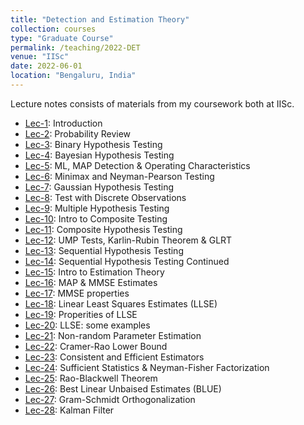```yaml
---
title: "Detection and Estimation Theory"
collection: courses
type: "Graduate Course"
permalink: /teaching/2022-DET
venue: "IISc"
date: 2022-06-01
location: "Bengaluru, India"
---
```


Lecture notes consists of materials from my coursework both at IISc.

- [Lec-1](https://drive.google.com/drive/folders/1MBiLF7rQ-H-VY5zvVEYndHAuL6fEMRPu): Introduction
- [Lec-2](https://drive.google.com/drive/folders/1MBiLF7rQ-H-VY5zvVEYndHAuL6fEMRPu): Probability Review
- [Lec-3](https://drive.google.com/drive/folders/1MBiLF7rQ-H-VY5zvVEYndHAuL6fEMRPu): Binary Hypothesis Testing
- [Lec-4](https://drive.google.com/drive/folders/1MBiLF7rQ-H-VY5zvVEYndHAuL6fEMRPu): Bayesian Hypothesis Testing
- [Lec-5](https://drive.google.com/drive/folders/1MBiLF7rQ-H-VY5zvVEYndHAuL6fEMRPu): ML, MAP Detection & Operating Characteristics
- [Lec-6](https://drive.google.com/drive/folders/1MBiLF7rQ-H-VY5zvVEYndHAuL6fEMRPu): Minimax and Neyman-Pearson Testing
- [Lec-7](https://drive.google.com/drive/folders/1MBiLF7rQ-H-VY5zvVEYndHAuL6fEMRPu): Gaussian Hypothesis Testing
- [Lec-8](https://drive.google.com/drive/folders/1MBiLF7rQ-H-VY5zvVEYndHAuL6fEMRPu): Test with Discrete Observations
- [Lec-9](https://drive.google.com/drive/folders/1MBiLF7rQ-H-VY5zvVEYndHAuL6fEMRPu): Multiple Hypothesis Testing
- [Lec-10](https://drive.google.com/drive/folders/1MBiLF7rQ-H-VY5zvVEYndHAuL6fEMRPu): Intro to Composite Testing
- [Lec-11](https://drive.google.com/drive/folders/1MBiLF7rQ-H-VY5zvVEYndHAuL6fEMRPu): Composite Hypothesis Testing
- [Lec-12](https://drive.google.com/drive/folders/1MBiLF7rQ-H-VY5zvVEYndHAuL6fEMRPu): UMP Tests, Karlin-Rubin Theorem & GLRT
- [Lec-13](https://drive.google.com/drive/folders/1MBiLF7rQ-H-VY5zvVEYndHAuL6fEMRPu): Sequential Hypothesis Testing
- [Lec-14](https://drive.google.com/drive/folders/1MBiLF7rQ-H-VY5zvVEYndHAuL6fEMRPu): Sequential Hypothesis Testing Continued
- [Lec-15](https://drive.google.com/drive/folders/1MBiLF7rQ-H-VY5zvVEYndHAuL6fEMRPu): Intro to Estimation Theory
- [Lec-16](https://drive.google.com/drive/folders/1MBiLF7rQ-H-VY5zvVEYndHAuL6fEMRPu): MAP & MMSE Estimates
- [Lec-17](https://drive.google.com/drive/folders/1MBiLF7rQ-H-VY5zvVEYndHAuL6fEMRPu): MMSE properties
- [Lec-18](https://drive.google.com/drive/folders/1MBiLF7rQ-H-VY5zvVEYndHAuL6fEMRPu): Linear Least Squares Estimates (LLSE)
- [Lec-19](https://drive.google.com/drive/folders/1MBiLF7rQ-H-VY5zvVEYndHAuL6fEMRPu): Properities of LLSE
- [Lec-20](https://drive.google.com/drive/folders/1MBiLF7rQ-H-VY5zvVEYndHAuL6fEMRPu): LLSE: some examples
- [Lec-21](https://drive.google.com/drive/folders/1MBiLF7rQ-H-VY5zvVEYndHAuL6fEMRPu): Non-random Parameter Estimation
- [Lec-22](https://drive.google.com/drive/folders/1MBiLF7rQ-H-VY5zvVEYndHAuL6fEMRPu): Cramer-Rao Lower Bound
- [Lec-23](https://drive.google.com/drive/folders/1MBiLF7rQ-H-VY5zvVEYndHAuL6fEMRPu): Consistent and Efficient Estimators
- [Lec-24](https://drive.google.com/drive/folders/1MBiLF7rQ-H-VY5zvVEYndHAuL6fEMRPu): Sufficient Statistics & Neyman-Fisher Factorization
- [Lec-25](https://drive.google.com/drive/folders/1MBiLF7rQ-H-VY5zvVEYndHAuL6fEMRPu): Rao-Blackwell Theorem
- [Lec-26](https://drive.google.com/drive/folders/1MBiLF7rQ-H-VY5zvVEYndHAuL6fEMRPu): Best Linear Unbaised Estimates (BLUE)
- [Lec-27](https://drive.google.com/drive/folders/1MBiLF7rQ-H-VY5zvVEYndHAuL6fEMRPu): Gram-Schmidt Orthogonalization
- [Lec-28](https://drive.google.com/drive/folders/1MBiLF7rQ-H-VY5zvVEYndHAuL6fEMRPu): Kalman Filter